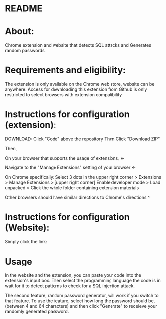 # README

# About:

Chrome extension and website that detects SQL attacks and Generates random passwords

# Requirements and eligibility:

The extension is only available on the Chrome web store, website can be anywhere.
Access for downloading this extension from Github is only restricted to select browsers with extension compatibility

# Instructions for configuration (extension):

DOWNLOAD: Click "Code" above the repository
Then Click "Download ZIP" 

Then,

On your browser that supports the usage of extensions, <-

Navigate to the "Manage Extensions" setting of your browser <- 

On Chrome specifically: Select 3 dots in the upper right corner > Extensions > Manage Extensions >
[upper right corner] Enable developer mode > Load unpacked > Click the whole folder containing extension materials

Other browsers should have similar directions to Chrome's directions ^

# Instructions for configuration (Website):

Simply click the link:

# Usage

In the website and the extension, you can paste your code into the extension's input box.
Then select the programming language the code is in
wait for it to detect patterns to check for a SQL injection attack.

The second feature, random password generator, will work if you switch to that feature.
To use the feature, select how long the password should be, (between 4 and 64 characters) 
and then click "Generate" to receieve your randomly generated password.

